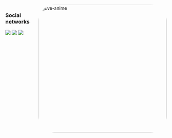 <div>
<img align="right" alt="Eve-anime" height="400" style="border-radius:50px;" src="https://external-content.duckduckgo.com/iu/?u=https%3A%2F%2F78.media.tumblr.com%2F54a15216a9d68a77347dc3c2e414e678%2Ftumblr_muul8sAMIe1sladr5o1_500.gif&f=1&nofb=1">
</div>

<div> 
  <h3> Social networks</h3>
  <a href="Pegar link do linkedin" target="_blank"><img src="https://img.shields.io/badge/-LinkedIn-%230077B5?style=for-the-badge&logo=linkedin&logoColor=white" target="_blank"></a>
  <a href = "mailto:lucas.mateus.dbarros@gmail.com"><img src="https://img.shields.io/static/v1?style=for-the-badge&message=Gmail&color=EA4335&logo=Gmail&logoColor=FFFFFF&label=" target="_blank"></a>
  <a href="https://instagram.com/lucas_mb16" target="_blank"><img src="https://img.shields.io/badge/-Instagram-%23E4405F?style=for-the-badge&logo=instagram&logoColor=white" target="_blank"></a>
</div>

